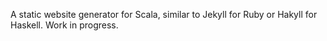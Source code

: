 A static website generator for Scala, similar to Jekyll for Ruby or Hakyll for Haskell. Work in progress.